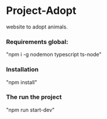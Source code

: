 # Project-Adopt
website to adopt animals.

### Requirements global:
"npm i -g nodemon typescript ts-node"

### Installation
"npm install"

### The run the project
"npm run start-dev"
